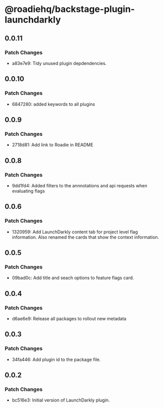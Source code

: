 # @roadiehq/backstage-plugin-launchdarkly

## 0.0.11

### Patch Changes

- a83e7e9: Tidy unused plugin depdendencies.

## 0.0.10

### Patch Changes

- 6847280: added keywords to all plugins

## 0.0.9

### Patch Changes

- 2718d81: Add link to Roadie in README

## 0.0.8

### Patch Changes

- 9dd1fd4: Added filters to the annnotations and api requests when evaluating flags

## 0.0.6

### Patch Changes

- 1320959: Add LaunchDarkly content tab for project level flag information. Also renamed the cards that show the context information.

## 0.0.5

### Patch Changes

- 09bad0c: Add title and seach options to feature flags card.

## 0.0.4

### Patch Changes

- d6ae6e9: Release all packages to rollout new metadata

## 0.0.3

### Patch Changes

- 34fa446: Add plugin id to the package file.

## 0.0.2

### Patch Changes

- bc516e3: Initial version of LaunchDarkly plugin.
